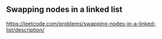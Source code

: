 ## Swapping nodes in a linked list
https://leetcode.com/problems/swapping-nodes-in-a-linked-list/description/
